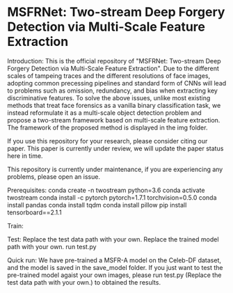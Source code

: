 # MSFRNet: Two-stream Deep Forgery Detection via Multi-Scale Feature Extraction

Introduction:
This is the official repository of "MSFRNet: Two-stream Deep Forgery Detection via Multi-Scale Feature Extraction". Due to the different scales of tampeing traces and the different resolutions of face images, adopting common precessing pipelines and standard form of CNNs will lead to problems such as omission, redundancy, and bias when extracting key discriminative features. To solve the above issues, unlike most existing methods that treat face forensics as a vanilla binary classification task, we instead reformulate it as a multi-scale object detection problem and propose a two-stream framework based on multi-scale feature extraction. The framework of the proposed method is displayed in the img folder.

If you use this repository for your research, please consider citing our paper. This paper is currently under review, we will update the paper status here in time.

This repository is currently under maintenance, if you are experiencing any problems, please open an issue.

Prerequisites:
conda create -n twostream python=3.6
conda activate twostream
conda install -c pytorch pytorch=1.7.1 torchvision=0.5.0
conda install pandas
conda install tqdm
conda install pillow
pip install tensorboard==2.1.1

Train:



Test:
Replace the test data path with your own.
Replace the trained model path with your own.
run test.py

Quick run:
We have pre-trained a MSFR-A model on the Celeb-DF dataset, and the model is saved in the save_model folder. 
If you just want to test the pre-trained model agaist your own images, please run test.py (Replace the test data path with your own.) to obtained the results.
